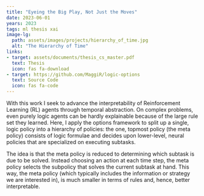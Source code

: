 ```yaml
---
title: "Eyeing the Big Play, Not Just the Moves"
date: 2023-06-01
years: 2023
tags: ml thesis xai
image-lg:
  path: assets/images/projects/hierarchy_of_time.jpg
  alt: "The Hierarchy of Time"
links:
- target: assets/documents/thesis_cs_master.pdf
  text: Thesis
  icon: fas fa-download
- target: https://github.com/MaggiR/logic-options
  text: Source Code
  icon: fas fa-code
---
```


With this work I seek to advance the interpretability of Reinforcement Learning (RL) agents through temporal abstraction. On complex problems, even purely logic agents can be hardly explainable because of the large rule set they learned. Here, I apply the options framework to split up a single, logic policy into a hierarchy of policies: the one, topmost policy (the meta policy) consists of logic formulae and decides upon lower-level, neural policies that are specialized on executing subtasks.

The idea is that the meta policy is reduced to determining which subtask is due to be solved. Instead choosing an action at each time step, the meta policy selects the subpolicy that solves the current subtask at hand. This way, the meta policy (which typically includes the information or strategy we are interested in), is much smaller in terms of rules and, hence, better interpretable.
